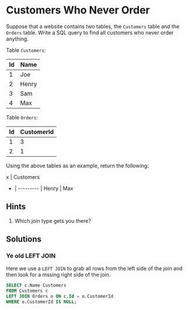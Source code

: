 # Customers Who Never Order

Suppose that a website contains two tables, the `Customers`
table and the `Orders` table. Write a SQL query to find all
customers who never order anything.

Table `Customers`:

Id | Name
-- | -----
1  |   Joe
2  | Henry
3  |   Sam
4  |   Max

Table `Orders`:

Id | CustomerId
-- | ----------
1  |          3
2  |          1

Using the above tables as an example, return the following:

x | Customers
- | ---------
  |     Henry
  |       Max

## Hints

1. Which join type gets you there?

## Solutions

### Ye old LEFT JOIN

Here we use a `LEFT JOIN` to grab all rows from the left side of
the join and then look for a mssing right side of the join.

```sql
SELECT c.Name Customers
FROM Customers c
LEFT JOIN Orders o ON c.Id = o.CustomerId
WHERE o.CustomerId IS NULL;
```
